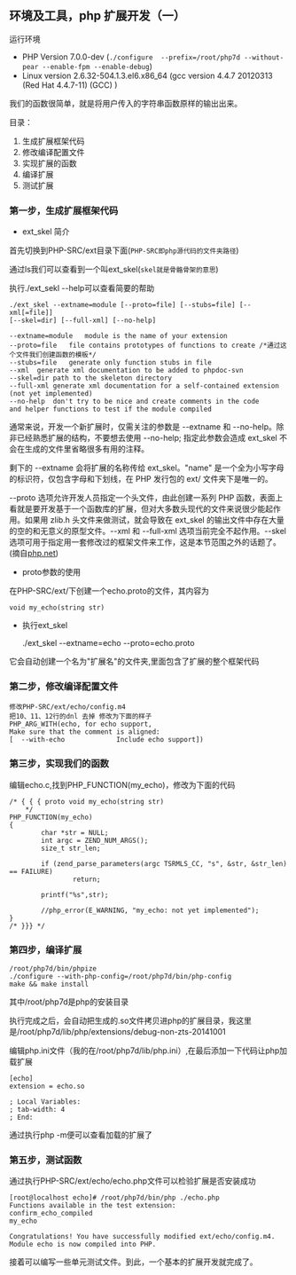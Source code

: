 ## 环境及工具，php 扩展开发（一） ##

运行环境

- PHP Version 7.0.0-dev (`./configure  --prefix=/root/php7d --without-pear --enable-fpm --enable-debug`)
- Linux version 2.6.32-504.1.3.el6.x86_64 (gcc version 4.4.7 20120313 (Red Hat 4.4.7-11) (GCC) )

我们的函数很简单，就是将用户传入的字符串函数原样的输出出来。

目录：

1. 生成扩展框架代码
2. 修改编译配置文件
3. 实现扩展的函数
4. 编译扩展
5. 测试扩展

### 第一步，生成扩展框架代码 ###

- ext_skel 简介
	
首先切换到PHP-SRC/ext目录下面(`PHP-SRC即php源代码的文件夹路径`)

通过ls我们可以查看到一个叫ext_skel(`skel就是骨骼骨架的意思`)

执行./ext_sekl --help可以查看简要的帮助

	./ext_skel --extname=module [--proto=file] [--stubs=file] [--xml[=file]]
	[--skel=dir] [--full-xml] [--no-help]
	
	--extname=module   module is the name of your extension
	--proto=file   file contains prototypes of functions to create /*通过这个文件我们创建函数的模板*/
	--stubs=file   generate only function stubs in file
	--xml  generate xml documentation to be added to phpdoc-svn
	--skel=dir path to the skeleton directory
	--full-xml generate xml documentation for a self-contained extension
	(not yet implemented)
	--no-help  don't try to be nice and create comments in the code
	and helper functions to test if the module compiled


通常来说，开发一个新扩展时，仅需关注的参数是 --extname 和 --no-help。除非已经熟悉扩展的结构，不要想去使用 --no-help; 指定此参数会造成 ext_skel 不会在生成的文件里省略很多有用的注释。

剩下的 --extname 会将扩展的名称传给 ext_skel。"name" 是一个全为小写字母的标识符，仅包含字母和下划线，在 PHP 发行包的 ext/ 文件夹下是唯一的。

--proto 选项允许开发人员指定一个头文件，由此创建一系列 PHP 函数，表面上看就是要开发基于一个函数库的扩展，但对大多数头现代的文件来说很少能起作用。如果用 zlib.h 头文件来做测试，就会导致在 ext_skel 的输出文件中存在大量的空的和无意义的原型文件。--xml 和 --full-xml 选项当前完全不起作用。--skel 选项可用于指定用一套修改过的框架文件来工作，这是本节范围之外的话题了。
(摘自[php.net](http://php.net/manual/zh/internals2.buildsys.skeleton.php))

- proto参数的使用

在PHP-SRC/ext/下创建一个echo.proto的文件，其内容为
	
	void my_echo(string str)

- 执行ext_skel

	./ext_skel --extname=echo --proto=echo.proto

它会自动创建一个名为"扩展名"的文件夹,里面包含了扩展的整个框架代码


### 第二步，修改编译配置文件 ###

	修改PHP-SRC/ext/echo/config.m4
	把10、11、12行的dnl 去掉 修改为下面的样子
	PHP_ARG_WITH(echo, for echo support,
	Make sure that the comment is aligned:
	[  --with-echo             Include echo support])
 
### 第三步，实现我们的函数 ###
	
编辑echo.c,找到PHP_FUNCTION(my_echo)，修改为下面的代码

	/* { { { proto void my_echo(string str)
	    */
	PHP_FUNCTION(my_echo)
	{
	        char *str = NULL;
	        int argc = ZEND_NUM_ARGS();
	        size_t str_len;
	
	        if (zend_parse_parameters(argc TSRMLS_CC, "s", &str, &str_len) == FAILURE)
	                return;
	
	        printf("%s",str);
	
	        //php_error(E_WARNING, "my_echo: not yet implemented");
	}
	/* }}} */

### 第四步，编译扩展 ###

	/root/php7d/bin/phpize
	./configure --with-php-config=/root/php7d/bin/php-config
	make && make install

其中/root/php7d是php的安装目录

执行完成之后，会自动把生成的.so文件拷贝进php的扩展目录，我这里是/root/php7d/lib/php/extensions/debug-non-zts-20141001
	
编辑php.ini文件（我的在/root/php7d/lib/php.ini）,在最后添加一下代码让php加载扩展

	[echo]
	extension = echo.so
	
	; Local Variables:
	; tab-width: 4
	; End:

通过执行php -m便可以查看加载的扩展了

### 第五步，测试函数 ###

通过执行PHP-SRC/ext/echo/echo.php文件可以检验扩展是否安装成功

	[root@localhost echo]# /root/php7d/bin/php ./echo.php
	Functions available in the test extension:
	confirm_echo_compiled
	my_echo
	
	Congratulations! You have successfully modified ext/echo/config.m4. Module echo is now compiled into PHP.

接着可以编写一些单元测试文件。到此，一个基本的扩展开发就完成了。